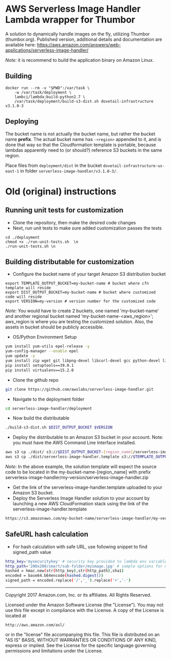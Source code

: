 # AWS Serverless Image Handler Lambda wrapper for Thumbor

A solution to dynamically handle images on the fly, utilizing Thumbor (thumbor.org).
Published version, additional details and documentation are available here: https://aws.amazon.com/answers/web-applications/serverless-image-handler/

_Note:_ it is recommend to build the application binary on Amazon Linux.

## Building

```
docker run --rm -v "$PWD":/var/task \
    -w /var/task/deployment \
    lambci/lambda:build-python2.7 \
    /var/task/deployment/build-s3-dist.sh dovetail-infrastructure v3.1.0-3
```

## Deploying

The bucket name is not actually the bucket name, but rather the bucket name
**prefix**. The actual bucket name has `-<region>` appended to it, and is done
that way so that the Cloudformation template is portable, because lambdas
apparently need to (or should?) reference S3 buckets in the same region.

Place files from `deployment/dist` in the bucket
`dovetail-infrastructure-us-east-1` in folder
`serverless-image-handler/v3.1.0-3/`.

# Old (original) instructions

## Running unit tests for customization

- Clone the repository, then make the desired code changes
- Next, run unit tests to make sure added customization passes the tests

```
cd ./deployment
chmod +x ./run-unit-tests.sh  \n
./run-unit-tests.sh \n
```

## Building distributable for customization

- Configure the bucket name of your target Amazon S3 distribution bucket

```
export TEMPLATE_OUTPUT_BUCKET=my-bucket-name # bucket where cfn template will reside
export DIST_OUTPUT_BUCKET=my-bucket-name # bucket where customized code will reside
export VERSION=my-version # version number for the customized code
```

_Note:_ You would have to create 2 buckets, one named 'my-bucket-name' and another regional bucket named 'my-bucket-name-<aws_region>'; aws_region is where you are testing the customized solution. Also, the assets in bucket should be publicly accessible.

- OS/Python Environment Setup

```bash
yum install yum-utils epel-release -y
yum-config-manager --enable epel
yum update -y
yum install zip wget git libpng-devel libcurl-devel gcc python-devel libjpeg-devel -y
pip install setuptools==39.0.1
pip install virtualenv==15.2.0
```

- Clone the github repo

```bash
git clone https://github.com/awslabs/serverless-image-handler.git
```

- Navigate to the deployment folder

```bash
cd serverless-image-handler/deployment
```

- Now build the distributable

```bash
./build-s3-dist.sh $DIST_OUTPUT_BUCKET $VERSION
```

- Deploy the distributable to an Amazon S3 bucket in your account. Note: you must have the AWS Command Line Interface installed.

```bash
aws s3 cp ./dist/ s3://$DIST_OUTPUT_BUCKET-[region_name]/serverless-image-handler/$VERSION/ --recursive --exclude "*" --include "*.zip"
aws s3 cp ./dist/serverless-image-handler.template s3://$TEMPLATE_OUTPUT_BUCKET/serverless-image-handler/$VERSION/
```

_Note:_ In the above example, the solution template will expect the source code to be located in the my-bucket-name-[region_name] with prefix serverless-image-handler/my-version/serverless-image-handler.zip

- Get the link of the serverless-image-handler.template uploaded to your Amazon S3 bucket.
- Deploy the Serverless Image Handler solution to your account by launching a new AWS CloudFormation stack using the link of the serverless-image-handler.template

```bash
https://s3.amazonaws.com/my-bucket-name/serverless-image-handler/my-version/serverless-image-handler.template
```

## SafeURL hash calculation

- For hash calculation with safe URL, use following snippet to find signed_path value

```bash
http_key='mysecuritykey' # security key provided to lambda env variable
http_path='200x200/smart/sub-folder/myimage.jpg' # sample options for myimage
hashed = hmac.new(str(http_key),str(http_path),sha1)
encoded = base64.b64encode(hashed.digest())
signed_path = encoded.replace('/','_').replace('+','-')
```

---

Copyright 2017 Amazon.com, Inc. or its affiliates. All Rights Reserved.

Licensed under the Amazon Software License (the "License"). You may not use this file except in compliance with the License. A copy of the License is located at

    http://aws.amazon.com/asl/

or in the "license" file accompanying this file. This file is distributed on an "AS IS" BASIS, WITHOUT WARRANTIES OR CONDITIONS OF ANY KIND, express or implied. See the License for the specific language governing permissions and limitations under the License.
